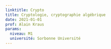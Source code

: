 ```yaml
---
linktitle: Crypto
title: Cryptologie, cryptographie algébrique
date: 2021-01-01
prof: Alain Kraus
params:
  niveau: M1
  université: Sorbonne Université
---
```

